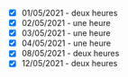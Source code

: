 - [x] 01/05/2021 - deux heures
- [x] 02/05/2021 - une heure
- [x] 03/05/2021 - une heure
- [x] 04/05/2021 - une heure
- [x] 08/05/2021 - deux heures
- [x] 12/05/2021 - deux heures